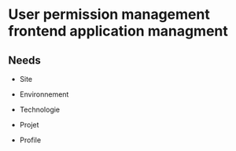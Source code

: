 # User permission management frontend application managment

## Needs

- Site
- Environnement
- Technologie
- Projet

- Profile
